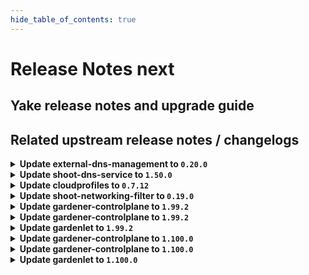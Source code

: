 ```yaml
---
hide_table_of_contents: true
---
```


# Release Notes next

## Yake release notes and upgrade guide

## Related upstream release notes / changelogs


<details>
<summary><b>Update external-dns-management to <code>0.20.0</code></b></summary>

# [gardener/external-dns-management]

## ✨ New Features

- `[USER]` [azure-dns] Support for Azure cloud configurations `AzureChina` and `AzureGovernment` by @MartinWeindel [#379]
- `[OPERATOR]` Add ignore annotation `dns.gardener.cloud/ignore=true` for  `DNSEntries` and source resources to disable reconciliation temporarily. by @MartinWeindel [#380]

## Docker Images
- dns-controller-manager: `europe-docker.pkg.dev/gardener-project/releases/dns-controller-manager:v0.20.0`


</details>

<details>
<summary><b>Update shoot-dns-service to <code>1.50.0</code></b></summary>

# [gardener/external-dns-management]

## ✨ New Features

- `[USER]` [azure-dns] Support for Azure cloud configurations `AzureChina` and `AzureGovernment` by @MartinWeindel [gardener/external-dns-management#379]
- `[OPERATOR]` Add ignore annotation `dns.gardener.cloud/ignore=true` for  `DNSEntries` and source resources to disable reconciliation temporarily. by @MartinWeindel [gardener/external-dns-management#380]

## Docker Images
- gardener-extension-admission-shoot-dns-service: `europe-docker.pkg.dev/gardener-project/releases/gardener/extensions/admission-shoot-dns-service:v1.50.0`
- gardener-extension-shoot-dns-service: `europe-docker.pkg.dev/gardener-project/releases/gardener/extensions/shoot-dns-service:v1.50.0`


</details>

<details>
<summary><b>Update cloudprofiles to <code>0.7.12</code></b></summary>

**Full Changelog**: https://github.com/gardener-community/cloudprofiles/compare/0.7.11...0.7.12

</details>

<details>
<summary><b>Update shoot-networking-filter to <code>0.19.0</code></b></summary>

# [gardener/gardener-extension-shoot-networking-filter]

## 🏃 Others

- `[OPERATOR]` Bumps golang from 1.22.1 to 1.22.2. by @dependabot[bot] [#132]
- `[OPERATOR]` Bumps golang from 1.22.3 to 1.22.4. by @dependabot[bot] [#146]
- `[OPERATOR]` Bumps github.com/gardener/gardener from 1.97.1 to 1.98.0. by @dependabot[bot] [#153]
- `[OPERATOR]` Bumps github.com/gardener/gardener from 1.96.1 to 1.97.0. by @dependabot[bot] [#150]
- `[OPERATOR]` Bumps golang from 1.22.2 to 1.22.3. by @dependabot[bot] [#139]
- `[OPERATOR]` Bumps golang from 1.22.4 to 1.22.5. by @dependabot[bot] [#156]
- `[OPERATOR]` The `resources.requests.cpu` and `resources.requests.memory` of the `egress-filter-applier` container have been reduced to `5m` and `20Mi`, respectively. by @plkokanov [#160]
- `[OPERATOR]` Bumps github.com/gardener/gardener from 1.93.0 to 1.94.0. by @dependabot[bot] [#137]
- `[OPERATOR]` Bumps github.com/gardener/gardener from 1.98.0 to 1.99.0. by @dependabot[bot] [#158]
- `[OPERATOR]` Bumps github.com/gardener/gardener from 1.94.0 to 1.95.0. by @dependabot[bot] [#140]
- `[OPERATOR]` Bumps github.com/gardener/gardener from 1.92.0 to 1.93.0. by @dependabot[bot] [#135]
- `[OPERATOR]` Bumps github.com/gardener/gardener from 1.95.0 to 1.96.1. by @dependabot[bot] [#145]
- `[OPERATOR]` Add OCM-Component-Descriptor-Labels required for ImageVector-Generation. by @ccwienk [#154]
# [gardener/egress-filter-refresher]

## ⚠️ Breaking Changes

- `[OPERATOR]` Change OCI Image Registry from GCR (`eu.gcr.io/gardener-project`) to Artifact-Registry (`europe-docker.pkg.dev/gardener-project/releases`). Users should update their references.  
   by @ccwienk [gardener/egress-filter-refresher#25]

## Docker Images
- gardener-extension-shoot-networking-filter: `europe-docker.pkg.dev/gardener-project/releases/gardener/extensions/shoot-networking-filter:v0.19.0`
- gardener-runtime-networking-filter: `europe-docker.pkg.dev/gardener-project/releases/gardener/extensions/runtime-networking-filter:v0.19.0`


</details>

<details>
<summary><b>Update gardener-controlplane to <code>1.99.2</code></b></summary>

# [gardener/gardener]

## 🐛 Bug Fixes

- `[OPERATOR]` `controllerinstallation` controller should not recreate MR secrets that differ just in the order of annotations. by @Kostov6 [#10163]
## 🏃 Others

- `[OPERATOR]` Extend pending time to 30 minutes for `SeedCondtionFailing` alerts to reduce alert noise. by @vicwicker [#10187]

## Helm Charts
- controlplane: `europe-docker.pkg.dev/gardener-project/releases/charts/gardener/controlplane:v1.99.2`
- gardenlet: `europe-docker.pkg.dev/gardener-project/releases/charts/gardener/gardenlet:v1.99.2`
- operator: `europe-docker.pkg.dev/gardener-project/releases/charts/gardener/operator:v1.99.2`
- resource-manager: `europe-docker.pkg.dev/gardener-project/releases/charts/gardener/resource-manager:v1.99.2`
## Docker Images
- admission-controller: `europe-docker.pkg.dev/gardener-project/releases/gardener/admission-controller:v1.99.2`
- apiserver: `europe-docker.pkg.dev/gardener-project/releases/gardener/apiserver:v1.99.2`
- controller-manager: `europe-docker.pkg.dev/gardener-project/releases/gardener/controller-manager:v1.99.2`
- gardenlet: `europe-docker.pkg.dev/gardener-project/releases/gardener/gardenlet:v1.99.2`
- node-agent: `europe-docker.pkg.dev/gardener-project/releases/gardener/node-agent:v1.99.2`
- operator: `europe-docker.pkg.dev/gardener-project/releases/gardener/operator:v1.99.2`
- resource-manager: `europe-docker.pkg.dev/gardener-project/releases/gardener/resource-manager:v1.99.2`
- scheduler: `europe-docker.pkg.dev/gardener-project/releases/gardener/scheduler:v1.99.2`


</details>

<details>
<summary><b>Update gardener-controlplane to <code>1.99.2</code></b></summary>

# [gardener/gardener]

## 🐛 Bug Fixes

- `[OPERATOR]` `controllerinstallation` controller should not recreate MR secrets that differ just in the order of annotations. by @Kostov6 [#10163]
## 🏃 Others

- `[OPERATOR]` Extend pending time to 30 minutes for `SeedCondtionFailing` alerts to reduce alert noise. by @vicwicker [#10187]

## Helm Charts
- controlplane: `europe-docker.pkg.dev/gardener-project/releases/charts/gardener/controlplane:v1.99.2`
- gardenlet: `europe-docker.pkg.dev/gardener-project/releases/charts/gardener/gardenlet:v1.99.2`
- operator: `europe-docker.pkg.dev/gardener-project/releases/charts/gardener/operator:v1.99.2`
- resource-manager: `europe-docker.pkg.dev/gardener-project/releases/charts/gardener/resource-manager:v1.99.2`
## Docker Images
- admission-controller: `europe-docker.pkg.dev/gardener-project/releases/gardener/admission-controller:v1.99.2`
- apiserver: `europe-docker.pkg.dev/gardener-project/releases/gardener/apiserver:v1.99.2`
- controller-manager: `europe-docker.pkg.dev/gardener-project/releases/gardener/controller-manager:v1.99.2`
- gardenlet: `europe-docker.pkg.dev/gardener-project/releases/gardener/gardenlet:v1.99.2`
- node-agent: `europe-docker.pkg.dev/gardener-project/releases/gardener/node-agent:v1.99.2`
- operator: `europe-docker.pkg.dev/gardener-project/releases/gardener/operator:v1.99.2`
- resource-manager: `europe-docker.pkg.dev/gardener-project/releases/gardener/resource-manager:v1.99.2`
- scheduler: `europe-docker.pkg.dev/gardener-project/releases/gardener/scheduler:v1.99.2`


</details>

<details>
<summary><b>Update gardenlet to <code>1.99.2</code></b></summary>

# [gardener/gardener]

## 🐛 Bug Fixes

- `[OPERATOR]` `controllerinstallation` controller should not recreate MR secrets that differ just in the order of annotations. by @Kostov6 [#10163]
## 🏃 Others

- `[OPERATOR]` Extend pending time to 30 minutes for `SeedCondtionFailing` alerts to reduce alert noise. by @vicwicker [#10187]

## Helm Charts
- controlplane: `europe-docker.pkg.dev/gardener-project/releases/charts/gardener/controlplane:v1.99.2`
- gardenlet: `europe-docker.pkg.dev/gardener-project/releases/charts/gardener/gardenlet:v1.99.2`
- operator: `europe-docker.pkg.dev/gardener-project/releases/charts/gardener/operator:v1.99.2`
- resource-manager: `europe-docker.pkg.dev/gardener-project/releases/charts/gardener/resource-manager:v1.99.2`
## Docker Images
- admission-controller: `europe-docker.pkg.dev/gardener-project/releases/gardener/admission-controller:v1.99.2`
- apiserver: `europe-docker.pkg.dev/gardener-project/releases/gardener/apiserver:v1.99.2`
- controller-manager: `europe-docker.pkg.dev/gardener-project/releases/gardener/controller-manager:v1.99.2`
- gardenlet: `europe-docker.pkg.dev/gardener-project/releases/gardener/gardenlet:v1.99.2`
- node-agent: `europe-docker.pkg.dev/gardener-project/releases/gardener/node-agent:v1.99.2`
- operator: `europe-docker.pkg.dev/gardener-project/releases/gardener/operator:v1.99.2`
- resource-manager: `europe-docker.pkg.dev/gardener-project/releases/gardener/resource-manager:v1.99.2`
- scheduler: `europe-docker.pkg.dev/gardener-project/releases/gardener/scheduler:v1.99.2`


</details>

<details>
<summary><b>Update gardener-controlplane to <code>1.100.0</code></b></summary>

# [gardener/gardener]

## ⚠️ Breaking Changes

- `[DEPENDENCY]` The `pkg/utils/kubernetes.{Parse}ObjectName` functions have been dropped. Use `client.ObjectKeyFromObject` instead. by @rfranzke [#10162]
## 🐛 Bug Fixes

- `[OPERATOR]` Fix permissions for `cert-management` to handle `DNSRecord`s when enabled in the `operator.gardener.cloud/v1alpha1.Garden` resource. by @MartinWeindel [#10184]
- `[USER]` A bug causing `sshd` running in cluster pods to receive a SIGTERM when `SSHAccess` for worker nodes is disabled is now fixed. by @AleksandarSavchev [#10123]
- `[DEVELOPER]` Seed kubeconfig is checked for expiration before running `gardener-extensions-up.sh` and `gardener-extensions-down.sh` by @Kostov6 [#10025]
## 🏃 Others

- `[OPERATOR]` It is now possible to delete the seed in a combined garden runtime/soil setup. by @ScheererJ [#10143]
- `[OPERATOR]` `gardener-operator` now deploys Gardener Dashboard with mounted secrets instead of storing them as environment variables. by @AleksandarSavchev [#10100]
- `[OPERATOR]` The `containerd-intializer` systemd unit has been deprecated and will remain functionless on existing nodes for compatibility reasons. by @timuthy [#10050]
- `[OPERATOR]` gardener-operator: The HVPA -> VPAAndHHPA autoscaling mode transition is now improved for the gardener-apiserver to preserve the Deployment resources. by @ialidzhikov [#10008]
- `[OPERATOR]` Scrape vpa-admission-controller metrics with prometheus by @voelzmo [#10033]
- `[OPERATOR]` The resource requests of the `sidecar` and `proxy` containers of the `apiserver-proxy` DaemonSet have been reduced as follows:  
  - `sidecar` container `resources.requests.cpu` and `resources.requests.memory` were reduced to  `5m` and `15Mi`, respectively  
  - `proxy` container `resources.requests.cpu` and `resources.requests.memory` were modified to `5m` and `30Mi`, respectively by @plkokanov [#10173]
- `[DEPENDENCY]` The `quay.io/prometheus/node-exporter` image has been updated to `v1.8.2`. by @gardener-ci-robot [#10125]
- `[DEPENDENCY]` The `europe-docker.pkg.dev/gardener-project/releases/3rd/alpine` image has been updated to `3.20.2`. by @gardener-ci-robot [#10175]
- `[DEPENDENCY]` The `quay.io/prometheus-operator/prometheus-config-reloader` image has been updated to `v0.75.1`. by @gardener-ci-robot [#10037]
- `[DEPENDENCY]` The `gardener/dashboard` image has been updated to `1.76.1`. [Release Notes](https://togithub.com/gardener/dashboard/releases/tag/1.76.1) by @gardener-ci-robot [#10124]
- `[DEPENDENCY]` The `quay.io/prometheus-operator/prometheus-config-reloader` image has been updated to `v0.75.2`. by @gardener-ci-robot [#10183]
- `[DEPENDENCY]` The `gardener/apiserver-proxy` image has been updated to `v0.17.0`. [Release Notes](https://togithub.com/gardener/apiserver-proxy/releases/tag/v0.17.0) by @gardener-ci-robot [#10186]
- `[DEPENDENCY]` The `gardener/dashboard` image has been updated to `1.76.0`. [Release Notes](https://togithub.com/gardener/dashboard/releases/tag/1.76.0) by @gardener-ci-robot [#10115]
- `[DEPENDENCY]` The `quay.io/kiwigrid/k8s-sidecar` image has been updated to `1.27.5`. by @gardener-ci-robot [#10118]
- `[DEPENDENCY]` The `gardener/vpn2` image has been updated to `0.26.0`. [Release Notes](https://togithub.com/gardener/vpn2/releases/tag/0.26.0) by @gardener-ci-robot [#10174]
- `[DEPENDENCY]` The `gcr.io/istio-release/pilot` image has been updated to `1.21.5`. by @gardener-ci-robot [#10138]
- `[DEPENDENCY]` The `registry.k8s.io/ingress-nginx/controller-chroot` image for clusters with k8s >= v1.26 has been updated to `v1.11.1`. by @gardener-ci-robot [#10149]
- `[DEPENDENCY]` The `envoyproxy/envoy` image has been updated to `v1.31.0`. [Release Notes](https://togithub.com/envoyproxy/envoy/releases/tag/v1.31.0) by @gardener-ci-robot [#10156]
- `[DEPENDENCY]` The `gardener/machine-controller-manager` image has been updated to `v0.53.1`. [Release Notes](https://togithub.com/gardener/machine-controller-manager/releases/tag/v0.53.1) by @gardener-ci-robot [#10126]
- `[DEPENDENCY]` The `gardener/etcd-druid` image has been updated to `v0.22.3`. [Release Notes](https://togithub.com/gardener/etcd-druid/releases/tag/v0.22.3) by @gardener-ci-robot [#10097]
- `[DEPENDENCY]` The `europe-docker.pkg.dev/gardener-project/releases/3rd/alpine` image has been updated to `3.20.1`. by @gardener-ci-robot [#10129]
## 📖 Documentation

- `[OPERATOR]` Network policy documentation has been enhanced with the use case of webhook servers in shoot clusters. by @ScheererJ [#10119]
- `[OPERATOR]` The default value for `machineDrainTimeout` in the documentation has been updated. by @hendrikKahl [#10128]
- `[DEVELOPER]` The documentation of the handling of file permissions in OperatingSystemConfig is now reflecting the actual behavior: if no permissions are defined, the operating system's defaults are used. by @ftl [#10152]
- `[USER]` User content has improved titles and descriptions by @Kostov6 [#10077]
- `[USER]` Added document in which we share our pod autoscaling best practices with end users. by @vlerenc [#10083]

## Helm Charts
- controlplane: `europe-docker.pkg.dev/gardener-project/releases/charts/gardener/controlplane:v1.100.0`
- gardenlet: `europe-docker.pkg.dev/gardener-project/releases/charts/gardener/gardenlet:v1.100.0`
- operator: `europe-docker.pkg.dev/gardener-project/releases/charts/gardener/operator:v1.100.0`
- resource-manager: `europe-docker.pkg.dev/gardener-project/releases/charts/gardener/resource-manager:v1.100.0`
## Docker Images
- admission-controller: `europe-docker.pkg.dev/gardener-project/releases/gardener/admission-controller:v1.100.0`
- apiserver: `europe-docker.pkg.dev/gardener-project/releases/gardener/apiserver:v1.100.0`
- controller-manager: `europe-docker.pkg.dev/gardener-project/releases/gardener/controller-manager:v1.100.0`
- gardenlet: `europe-docker.pkg.dev/gardener-project/releases/gardener/gardenlet:v1.100.0`
- node-agent: `europe-docker.pkg.dev/gardener-project/releases/gardener/node-agent:v1.100.0`
- operator: `europe-docker.pkg.dev/gardener-project/releases/gardener/operator:v1.100.0`
- resource-manager: `europe-docker.pkg.dev/gardener-project/releases/gardener/resource-manager:v1.100.0`
- scheduler: `europe-docker.pkg.dev/gardener-project/releases/gardener/scheduler:v1.100.0`


</details>

<details>
<summary><b>Update gardener-controlplane to <code>1.100.0</code></b></summary>

# [gardener/gardener]

## ⚠️ Breaking Changes

- `[DEPENDENCY]` The `pkg/utils/kubernetes.{Parse}ObjectName` functions have been dropped. Use `client.ObjectKeyFromObject` instead. by @rfranzke [#10162]
## 🐛 Bug Fixes

- `[OPERATOR]` Fix permissions for `cert-management` to handle `DNSRecord`s when enabled in the `operator.gardener.cloud/v1alpha1.Garden` resource. by @MartinWeindel [#10184]
- `[USER]` A bug causing `sshd` running in cluster pods to receive a SIGTERM when `SSHAccess` for worker nodes is disabled is now fixed. by @AleksandarSavchev [#10123]
- `[DEVELOPER]` Seed kubeconfig is checked for expiration before running `gardener-extensions-up.sh` and `gardener-extensions-down.sh` by @Kostov6 [#10025]
## 🏃 Others

- `[OPERATOR]` It is now possible to delete the seed in a combined garden runtime/soil setup. by @ScheererJ [#10143]
- `[OPERATOR]` `gardener-operator` now deploys Gardener Dashboard with mounted secrets instead of storing them as environment variables. by @AleksandarSavchev [#10100]
- `[OPERATOR]` The `containerd-intializer` systemd unit has been deprecated and will remain functionless on existing nodes for compatibility reasons. by @timuthy [#10050]
- `[OPERATOR]` gardener-operator: The HVPA -> VPAAndHHPA autoscaling mode transition is now improved for the gardener-apiserver to preserve the Deployment resources. by @ialidzhikov [#10008]
- `[OPERATOR]` Scrape vpa-admission-controller metrics with prometheus by @voelzmo [#10033]
- `[OPERATOR]` The resource requests of the `sidecar` and `proxy` containers of the `apiserver-proxy` DaemonSet have been reduced as follows:  
  - `sidecar` container `resources.requests.cpu` and `resources.requests.memory` were reduced to  `5m` and `15Mi`, respectively  
  - `proxy` container `resources.requests.cpu` and `resources.requests.memory` were modified to `5m` and `30Mi`, respectively by @plkokanov [#10173]
- `[DEPENDENCY]` The `quay.io/prometheus/node-exporter` image has been updated to `v1.8.2`. by @gardener-ci-robot [#10125]
- `[DEPENDENCY]` The `europe-docker.pkg.dev/gardener-project/releases/3rd/alpine` image has been updated to `3.20.2`. by @gardener-ci-robot [#10175]
- `[DEPENDENCY]` The `quay.io/prometheus-operator/prometheus-config-reloader` image has been updated to `v0.75.1`. by @gardener-ci-robot [#10037]
- `[DEPENDENCY]` The `gardener/dashboard` image has been updated to `1.76.1`. [Release Notes](https://togithub.com/gardener/dashboard/releases/tag/1.76.1) by @gardener-ci-robot [#10124]
- `[DEPENDENCY]` The `quay.io/prometheus-operator/prometheus-config-reloader` image has been updated to `v0.75.2`. by @gardener-ci-robot [#10183]
- `[DEPENDENCY]` The `gardener/apiserver-proxy` image has been updated to `v0.17.0`. [Release Notes](https://togithub.com/gardener/apiserver-proxy/releases/tag/v0.17.0) by @gardener-ci-robot [#10186]
- `[DEPENDENCY]` The `gardener/dashboard` image has been updated to `1.76.0`. [Release Notes](https://togithub.com/gardener/dashboard/releases/tag/1.76.0) by @gardener-ci-robot [#10115]
- `[DEPENDENCY]` The `quay.io/kiwigrid/k8s-sidecar` image has been updated to `1.27.5`. by @gardener-ci-robot [#10118]
- `[DEPENDENCY]` The `gardener/vpn2` image has been updated to `0.26.0`. [Release Notes](https://togithub.com/gardener/vpn2/releases/tag/0.26.0) by @gardener-ci-robot [#10174]
- `[DEPENDENCY]` The `gcr.io/istio-release/pilot` image has been updated to `1.21.5`. by @gardener-ci-robot [#10138]
- `[DEPENDENCY]` The `registry.k8s.io/ingress-nginx/controller-chroot` image for clusters with k8s >= v1.26 has been updated to `v1.11.1`. by @gardener-ci-robot [#10149]
- `[DEPENDENCY]` The `envoyproxy/envoy` image has been updated to `v1.31.0`. [Release Notes](https://togithub.com/envoyproxy/envoy/releases/tag/v1.31.0) by @gardener-ci-robot [#10156]
- `[DEPENDENCY]` The `gardener/machine-controller-manager` image has been updated to `v0.53.1`. [Release Notes](https://togithub.com/gardener/machine-controller-manager/releases/tag/v0.53.1) by @gardener-ci-robot [#10126]
- `[DEPENDENCY]` The `gardener/etcd-druid` image has been updated to `v0.22.3`. [Release Notes](https://togithub.com/gardener/etcd-druid/releases/tag/v0.22.3) by @gardener-ci-robot [#10097]
- `[DEPENDENCY]` The `europe-docker.pkg.dev/gardener-project/releases/3rd/alpine` image has been updated to `3.20.1`. by @gardener-ci-robot [#10129]
## 📖 Documentation

- `[OPERATOR]` Network policy documentation has been enhanced with the use case of webhook servers in shoot clusters. by @ScheererJ [#10119]
- `[OPERATOR]` The default value for `machineDrainTimeout` in the documentation has been updated. by @hendrikKahl [#10128]
- `[DEVELOPER]` The documentation of the handling of file permissions in OperatingSystemConfig is now reflecting the actual behavior: if no permissions are defined, the operating system's defaults are used. by @ftl [#10152]
- `[USER]` User content has improved titles and descriptions by @Kostov6 [#10077]
- `[USER]` Added document in which we share our pod autoscaling best practices with end users. by @vlerenc [#10083]

## Helm Charts
- controlplane: `europe-docker.pkg.dev/gardener-project/releases/charts/gardener/controlplane:v1.100.0`
- gardenlet: `europe-docker.pkg.dev/gardener-project/releases/charts/gardener/gardenlet:v1.100.0`
- operator: `europe-docker.pkg.dev/gardener-project/releases/charts/gardener/operator:v1.100.0`
- resource-manager: `europe-docker.pkg.dev/gardener-project/releases/charts/gardener/resource-manager:v1.100.0`
## Docker Images
- admission-controller: `europe-docker.pkg.dev/gardener-project/releases/gardener/admission-controller:v1.100.0`
- apiserver: `europe-docker.pkg.dev/gardener-project/releases/gardener/apiserver:v1.100.0`
- controller-manager: `europe-docker.pkg.dev/gardener-project/releases/gardener/controller-manager:v1.100.0`
- gardenlet: `europe-docker.pkg.dev/gardener-project/releases/gardener/gardenlet:v1.100.0`
- node-agent: `europe-docker.pkg.dev/gardener-project/releases/gardener/node-agent:v1.100.0`
- operator: `europe-docker.pkg.dev/gardener-project/releases/gardener/operator:v1.100.0`
- resource-manager: `europe-docker.pkg.dev/gardener-project/releases/gardener/resource-manager:v1.100.0`
- scheduler: `europe-docker.pkg.dev/gardener-project/releases/gardener/scheduler:v1.100.0`


</details>

<details>
<summary><b>Update gardenlet to <code>1.100.0</code></b></summary>

# [gardener/gardener]

## ⚠️ Breaking Changes

- `[DEPENDENCY]` The `pkg/utils/kubernetes.{Parse}ObjectName` functions have been dropped. Use `client.ObjectKeyFromObject` instead. by @rfranzke [#10162]
## 🐛 Bug Fixes

- `[OPERATOR]` Fix permissions for `cert-management` to handle `DNSRecord`s when enabled in the `operator.gardener.cloud/v1alpha1.Garden` resource. by @MartinWeindel [#10184]
- `[USER]` A bug causing `sshd` running in cluster pods to receive a SIGTERM when `SSHAccess` for worker nodes is disabled is now fixed. by @AleksandarSavchev [#10123]
- `[DEVELOPER]` Seed kubeconfig is checked for expiration before running `gardener-extensions-up.sh` and `gardener-extensions-down.sh` by @Kostov6 [#10025]
## 🏃 Others

- `[OPERATOR]` It is now possible to delete the seed in a combined garden runtime/soil setup. by @ScheererJ [#10143]
- `[OPERATOR]` `gardener-operator` now deploys Gardener Dashboard with mounted secrets instead of storing them as environment variables. by @AleksandarSavchev [#10100]
- `[OPERATOR]` The `containerd-intializer` systemd unit has been deprecated and will remain functionless on existing nodes for compatibility reasons. by @timuthy [#10050]
- `[OPERATOR]` gardener-operator: The HVPA -> VPAAndHHPA autoscaling mode transition is now improved for the gardener-apiserver to preserve the Deployment resources. by @ialidzhikov [#10008]
- `[OPERATOR]` Scrape vpa-admission-controller metrics with prometheus by @voelzmo [#10033]
- `[OPERATOR]` The resource requests of the `sidecar` and `proxy` containers of the `apiserver-proxy` DaemonSet have been reduced as follows:  
  - `sidecar` container `resources.requests.cpu` and `resources.requests.memory` were reduced to  `5m` and `15Mi`, respectively  
  - `proxy` container `resources.requests.cpu` and `resources.requests.memory` were modified to `5m` and `30Mi`, respectively by @plkokanov [#10173]
- `[DEPENDENCY]` The `quay.io/prometheus/node-exporter` image has been updated to `v1.8.2`. by @gardener-ci-robot [#10125]
- `[DEPENDENCY]` The `europe-docker.pkg.dev/gardener-project/releases/3rd/alpine` image has been updated to `3.20.2`. by @gardener-ci-robot [#10175]
- `[DEPENDENCY]` The `quay.io/prometheus-operator/prometheus-config-reloader` image has been updated to `v0.75.1`. by @gardener-ci-robot [#10037]
- `[DEPENDENCY]` The `gardener/dashboard` image has been updated to `1.76.1`. [Release Notes](https://togithub.com/gardener/dashboard/releases/tag/1.76.1) by @gardener-ci-robot [#10124]
- `[DEPENDENCY]` The `quay.io/prometheus-operator/prometheus-config-reloader` image has been updated to `v0.75.2`. by @gardener-ci-robot [#10183]
- `[DEPENDENCY]` The `gardener/apiserver-proxy` image has been updated to `v0.17.0`. [Release Notes](https://togithub.com/gardener/apiserver-proxy/releases/tag/v0.17.0) by @gardener-ci-robot [#10186]
- `[DEPENDENCY]` The `gardener/dashboard` image has been updated to `1.76.0`. [Release Notes](https://togithub.com/gardener/dashboard/releases/tag/1.76.0) by @gardener-ci-robot [#10115]
- `[DEPENDENCY]` The `quay.io/kiwigrid/k8s-sidecar` image has been updated to `1.27.5`. by @gardener-ci-robot [#10118]
- `[DEPENDENCY]` The `gardener/vpn2` image has been updated to `0.26.0`. [Release Notes](https://togithub.com/gardener/vpn2/releases/tag/0.26.0) by @gardener-ci-robot [#10174]
- `[DEPENDENCY]` The `gcr.io/istio-release/pilot` image has been updated to `1.21.5`. by @gardener-ci-robot [#10138]
- `[DEPENDENCY]` The `registry.k8s.io/ingress-nginx/controller-chroot` image for clusters with k8s >= v1.26 has been updated to `v1.11.1`. by @gardener-ci-robot [#10149]
- `[DEPENDENCY]` The `envoyproxy/envoy` image has been updated to `v1.31.0`. [Release Notes](https://togithub.com/envoyproxy/envoy/releases/tag/v1.31.0) by @gardener-ci-robot [#10156]
- `[DEPENDENCY]` The `gardener/machine-controller-manager` image has been updated to `v0.53.1`. [Release Notes](https://togithub.com/gardener/machine-controller-manager/releases/tag/v0.53.1) by @gardener-ci-robot [#10126]
- `[DEPENDENCY]` The `gardener/etcd-druid` image has been updated to `v0.22.3`. [Release Notes](https://togithub.com/gardener/etcd-druid/releases/tag/v0.22.3) by @gardener-ci-robot [#10097]
- `[DEPENDENCY]` The `europe-docker.pkg.dev/gardener-project/releases/3rd/alpine` image has been updated to `3.20.1`. by @gardener-ci-robot [#10129]
## 📖 Documentation

- `[OPERATOR]` Network policy documentation has been enhanced with the use case of webhook servers in shoot clusters. by @ScheererJ [#10119]
- `[OPERATOR]` The default value for `machineDrainTimeout` in the documentation has been updated. by @hendrikKahl [#10128]
- `[DEVELOPER]` The documentation of the handling of file permissions in OperatingSystemConfig is now reflecting the actual behavior: if no permissions are defined, the operating system's defaults are used. by @ftl [#10152]
- `[USER]` User content has improved titles and descriptions by @Kostov6 [#10077]
- `[USER]` Added document in which we share our pod autoscaling best practices with end users. by @vlerenc [#10083]

## Helm Charts
- controlplane: `europe-docker.pkg.dev/gardener-project/releases/charts/gardener/controlplane:v1.100.0`
- gardenlet: `europe-docker.pkg.dev/gardener-project/releases/charts/gardener/gardenlet:v1.100.0`
- operator: `europe-docker.pkg.dev/gardener-project/releases/charts/gardener/operator:v1.100.0`
- resource-manager: `europe-docker.pkg.dev/gardener-project/releases/charts/gardener/resource-manager:v1.100.0`
## Docker Images
- admission-controller: `europe-docker.pkg.dev/gardener-project/releases/gardener/admission-controller:v1.100.0`
- apiserver: `europe-docker.pkg.dev/gardener-project/releases/gardener/apiserver:v1.100.0`
- controller-manager: `europe-docker.pkg.dev/gardener-project/releases/gardener/controller-manager:v1.100.0`
- gardenlet: `europe-docker.pkg.dev/gardener-project/releases/gardener/gardenlet:v1.100.0`
- node-agent: `europe-docker.pkg.dev/gardener-project/releases/gardener/node-agent:v1.100.0`
- operator: `europe-docker.pkg.dev/gardener-project/releases/gardener/operator:v1.100.0`
- resource-manager: `europe-docker.pkg.dev/gardener-project/releases/gardener/resource-manager:v1.100.0`
- scheduler: `europe-docker.pkg.dev/gardener-project/releases/gardener/scheduler:v1.100.0`


</details>
